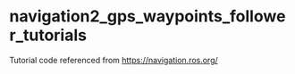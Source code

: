 # navigation2_gps_waypoints_follower_tutorials
Tutorial code referenced from https://navigation.ros.org/
